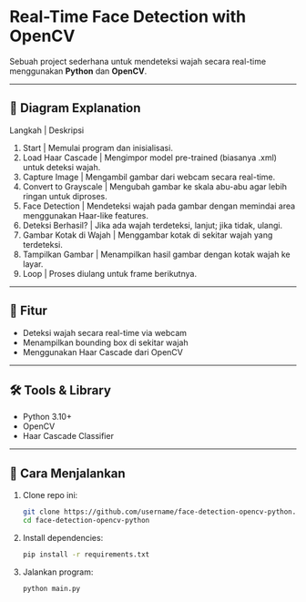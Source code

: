 #  Real-Time Face Detection with OpenCV

Sebuah project sederhana untuk mendeteksi wajah secara real-time menggunakan **Python** dan **OpenCV**.

---

## 📸 Diagram Explanation

Langkah | Deskripsi
1. Start | Memulai program dan inisialisasi.
2. Load Haar Cascade | Mengimpor model pre-trained (biasanya .xml) untuk deteksi wajah.
3. Capture Image | Mengambil gambar dari webcam secara real-time.
4. Convert to Grayscale | Mengubah gambar ke skala abu-abu agar lebih ringan untuk diproses.
5. Face Detection | Mendeteksi wajah pada gambar dengan memindai area menggunakan Haar-like features.
6. Deteksi Berhasil? | Jika ada wajah terdeteksi, lanjut; jika tidak, ulangi.
7. Gambar Kotak di Wajah | Menggambar kotak di sekitar wajah yang terdeteksi.
8. Tampilkan Gambar | Menampilkan hasil gambar dengan kotak wajah ke layar.
9. Loop | Proses diulang untuk frame berikutnya.

---

## 🧠 Fitur

- Deteksi wajah secara real-time via webcam
- Menampilkan bounding box di sekitar wajah
- Menggunakan Haar Cascade dari OpenCV

---

## 🛠️ Tools & Library

- Python 3.10+
- OpenCV
- Haar Cascade Classifier

---

## 🧪 Cara Menjalankan

1. Clone repo ini:
   ```bash
   git clone https://github.com/username/face-detection-opencv-python.git
   cd face-detection-opencv-python
   
2. Install dependencies:
   ```bash
   pip install -r requirements.txt
   
3. Jalankan program:
   ```bash
   python main.py
